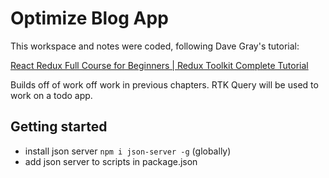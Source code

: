 # Optimize Blog App

This workspace and notes were coded, following Dave Gray's tutorial:

[React Redux Full Course for Beginners | Redux Toolkit Complete Tutorial](https://www.youtube.com/watch?v=NqzdVN2tyvQ)

Builds off of work off work in previous chapters.
RTK Query will be used to work on a todo app.

## Getting started

- install json server `npm i json-server -g` (globally)
- add json server to scripts in package.json